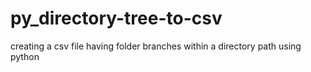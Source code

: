 # py_directory-tree-to-csv
creating a csv file having folder branches within a directory path using python
